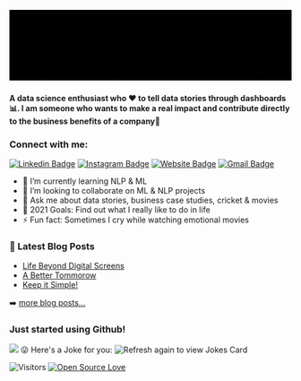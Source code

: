 ![Hi, I'm Krishna Chaitanya 👋 I'm a 🚀 Data Story teller 🚀 I ❤️ Movies ❤️](https://github.com/krishnac5/krishnac5/blob/main/Name%20banner.gif)
#### A data science enthusiast who ❤️ to tell data stories through dashboards:bar_chart:. I am someone who wants to make a real impact and contribute directly to the business benefits of a company🚀
### Connect with me: 
[![Linkedin Badge](https://img.shields.io/badge/-krishnachaitanyakotturu-blue?style=flat-square&logo=Linkedin&logoColor=white&link=https://www.linkedin.com/in/krishna-chaitanya-kotturu/)](https://www.linkedin.com/in/krishna-chaitanya-kotturu/)
[![Instagram Badge](https://img.shields.io/badge/-krishnachaitanya2704-purple?style=flat-square&logo=instagram&logoColor=white&link=https://instagram.com/krishnachaitanya2704/)](https://instagram.com/krishnachaitanya2704)
[![Website Badge](https://img.shields.io/badge/-@krishna-03a57a?style=flat-square&labelColor=000000&logo=Medium&link=https://krishnachaitanyak.com/)](https://krishnachaitanyak.com)
[![Gmail Badge](https://img.shields.io/badge/-kotturu.chaitanya.17mb@bml.edu.in-c14438?style=flat-square&logo=Gmail&logoColor=white&link=mailto:kotturu.chaitanya.17mb@bml.edu.in)](mailto:kotturu.chaitanya.17mb@bml.edu.in)

- 🌱 I’m currently learning NLP & ML
- 👯 I’m looking to collaborate on ML & NLP projects
- 💬 Ask me about data stories, business case studies, cricket & movies
- 🥅 2021 Goals: Find out what I really like to do in life
- ⚡ Fun fact: Sometimes I cry while watching emotional movies

### 📕 Latest Blog Posts

<!-- BLOG-POST-LIST:START -->
- [Life Beyond Digital Screens](https://www.krishnachaitanyak.com/post/life-beyond-digital-screens)
- [A Better Tommorow](https://www.krishnachaitanyak.com/post/a-better-tomorrow)
- [Keep it Simple!](https://www.krishnachaitanyak.com/post/keep-it-simple)
<!-- BLOG-POST-LIST:END -->
➡️ [more blog posts...](https://www.krishnachaitanyak.com/blog)
### Just started using Github!
<img src="https://github-readme-stats.vercel.app/api?username=krishnac5&&show_icons=true&title_color=f6c32c&icon_color=f6c32c&text_color=9f9f9f&bg_color=151515&count_private=true" />
 😜 Here's a Joke for you:
<img src="https://readme-jokes.vercel.app/api" alt="Refresh again to view Jokes Card" />

![Visitors](https://visitor-badge.glitch.me/badge?page_id=krishnac5.krishnac5) [![Open Source Love](https://badges.frapsoft.com/os/v2/open-source.svg?v=103)](https://github.com/krishnac5)
